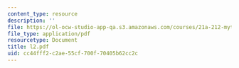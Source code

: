 ```yaml
---
content_type: resource
description: ''
file: https://ol-ocw-studio-app-qa.s3.amazonaws.com/courses/21a-212-myth-ritual-and-symbolism-spring-2004/cc44fff2c2ae55cf700f70405b62cc2c_l2.pdf
file_type: application/pdf
resourcetype: Document
title: l2.pdf
uid: cc44fff2-c2ae-55cf-700f-70405b62cc2c
---
```

